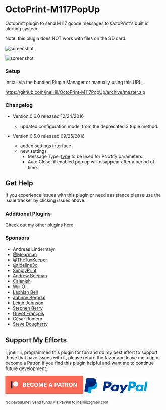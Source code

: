 # OctoPrint-M117PopUp

Octoprint plugin to send M117 gcode messages to OctoPrint's built in alerting system.

Note: this plugin does NOT work with files on the SD card.

![screenshot](screenshot.png)

![screenshot](settings.png)


### Setup

Install via the bundled Plugin Manager or manually using this URL:

https://github.com/jneilliii/OctoPrint-M117PopUp/archive/master.zip

### Changelog

* Version 0.6.0 released 12/24/2016
  * updated configuration model from the deprecated 3 tuple method.

* Version 0.5.0 released 09/25/2016
  * added settings interface
  * new settings
    * Message Type: [type](https://sciactive.com/pnotify/#demos-simple) to be used for PNotify parameters.
    * Auto Close: if enabled pop up will disappear after a period of time.	

## Get Help

If you experience issues with this plugin or need assistance please use the issue tracker by clicking issues above.

### Additional Plugins

Check out my other plugins [here](https://plugins.octoprint.org/by_author/#jneilliii)

### Sponsors
- Andreas Lindermayr
- [@Mearman](https://github.com/Mearman)
- [@TheTuxKeeper](https://github.com/thetuxkeeper)
- [@tideline3d](https://github.com/tideline3d/)
- [SimplyPrint](https://simplyprint.dk/)
- [Andrew Beeman](https://github.com/Kiendeleo)
- [Calanish](https://github.com/calanish)
- [Will O](https://github.com/4wrxb)
- [Lachlan Bell](https://lachy.io/)
- [Johnny Bergdal](https://github.com/bergdahl)
- [Leigh Johnson](https://github.com/leigh-johnson)
- [Stephen Berry](https://github.com/berrystephenw)
- [Guyot François](https://github.com/iFrostizz)
- César Romero
- [Steve Dougherty](https://github.com/Thynix)

## Support My Efforts
I, jneilliii, programmed this plugin for fun and do my best effort to support those that have issues with it, please return the favor and leave me a tip or become a Patron if you find this plugin helpful and want me to continue future development.

[![Patreon](patreon-with-text-new.png)](https://www.patreon.com/jneilliii) [![paypal](paypal-with-text.png)](https://paypal.me/jneilliii)

<small>No paypal.me? Send funds via PayPal to jneilliii&#64;gmail&#46;com</small>